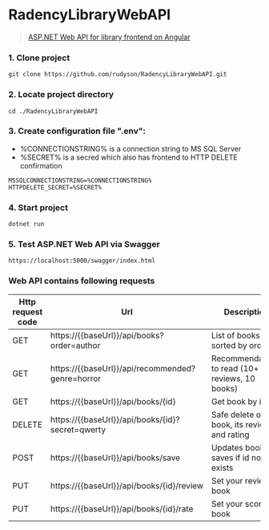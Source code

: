 # RadencyLibraryWebAPI
> [ASP.NET Web API for library frontend on Angular](https://github.com/rudyson/RadencyLibraryFrontend)
### 1. Clone project
```
git clone https://github.com/rudyson/RadencyLibraryWebAPI.git
```

### 2. Locate project directory
```
cd ./RadencyLibraryWebAPI
```

### 3. Create configuration file ".env":
- %CONNECTIONSTRING% is a connection string to MS SQL Server
- %SECRET% is a secred which also has frontend to HTTP DELETE confirmation
```
MSSQLCONNECTIONSTRING=%CONNECTIONSTRING%
HTTPDELETE_SECRET=%SECRET%
```

### 4. Start project
```
dotnet run
```

### 5. Test ASP.NET Web API via Swagger
```
https://localhost:5000/swagger/index.html
```

### Web API contains following requests
|Http request code|Url|Description|
| ------- | ------- | ------- |
|GET|https://{{baseUrl}}/api/books?order=author|List of books sorted by order|
|GET|https://{{baseUrl}}/api/recommended?genre=horror|Recommendations to read (10+ reviews, 10 books)|
|GET|https://{{baseUrl}}/api/books/{id}|Get book by id|
|DELETE|https://{{baseUrl}}/api/books/{id}?secret=qwerty|Safe delete of book, its reviews and rating|
|POST|https://{{baseUrl}}/api/books/save|Updates book or saves if id not exists|
|PUT|https://{{baseUrl}}/api/books/{id}/review|Set your review of book|
|PUT|https://{{baseUrl}}/api/books/{id}/rate|Set your score of book|

